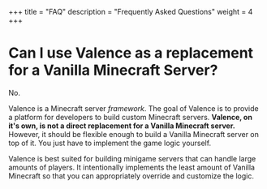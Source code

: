 +++
title = "FAQ"
description = "Frequently Asked Questions"
weight = 4
+++

# Can I use Valence as a replacement for a Vanilla Minecraft Server?

No.

Valence is a Minecraft server *framework*. The goal of Valence is to provide a platform for developers to build custom Minecraft servers. **Valence, on it's own, is not a direct replacement for a Vanilla Minecraft server.** However, it should be flexible enough to build a Vanilla Minecraft server on top of it. You just have to implement the game logic yourself.

Valence is best suited for building minigame servers that can handle large amounts of players. It intentionally implements the least amount of Vanilla Minecraft so that you can appropriately override and customize the logic.
